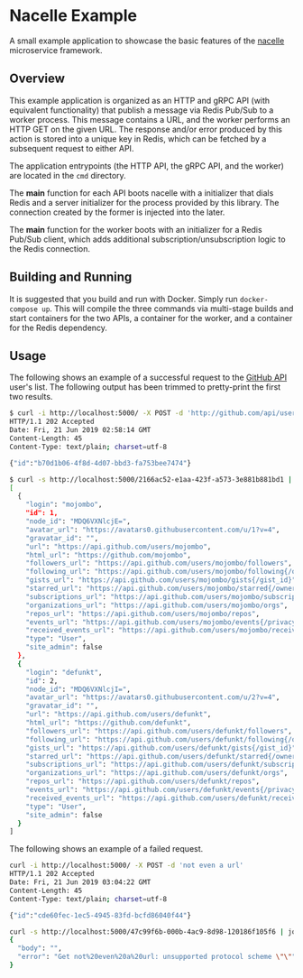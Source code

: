 # Nacelle Example

A small example application to showcase the basic features of the [nacelle](https://github.com/go-nacelle/nacelle) microservice framework.

## Overview

This example application is organized as an HTTP and gRPC API (with equivalent functionality) that publish a message via Redis Pub/Sub to a worker process. This message contains a URL, and the worker performs an HTTP GET on the given URL. The response and/or error produced by this action is stored into a unique key in Redis, which can be fetched by a subsequent request to either API.

The application entrypoints (the HTTP API, the gRPC API, and the worker) are located in the `cmd` directory.

The **main** function for each API boots nacelle with a initializer that dials Redis and a server initializer for the process provided by this library. The connection created by the former is injected into the later.

The **main** function for the worker boots with an initializer for a Redis Pub/Sub client, which adds additional subscription/unsubscription logic to the Redis connection.

## Building and Running

It is suggested that you build and run with Docker. Simply run `docker-compose up`. This will compile the three commands via multi-stage builds and start containers for the two APIs, a container for the worker, and a container for the Redis dependency.

## Usage

The following shows an example of a successful request to the [GitHub API](https://developer.github.com/v3/) user's list. The following output has been trimmed to pretty-print the first two results.

```bash
$ curl -i http://localhost:5000/ -X POST -d 'http://github.com/api/users'
HTTP/1.1 202 Accepted
Date: Fri, 21 Jun 2019 02:58:14 GMT
Content-Length: 45
Content-Type: text/plain; charset=utf-8

{"id":"b70d1b06-4f8d-4d07-bbd3-fa753bee7474"}
```

```bash
$ curl -s http://localhost:5000/2166ac52-e1aa-423f-a573-3e881b881bd1 | jq -r '.body' | jq '.[:2]'
[
  {
    "login": "mojombo",
    "id": 1,
    "node_id": "MDQ6VXNlcjE=",
    "avatar_url": "https://avatars0.githubusercontent.com/u/1?v=4",
    "gravatar_id": "",
    "url": "https://api.github.com/users/mojombo",
    "html_url": "https://github.com/mojombo",
    "followers_url": "https://api.github.com/users/mojombo/followers",
    "following_url": "https://api.github.com/users/mojombo/following{/other_user}",
    "gists_url": "https://api.github.com/users/mojombo/gists{/gist_id}",
    "starred_url": "https://api.github.com/users/mojombo/starred{/owner}{/repo}",
    "subscriptions_url": "https://api.github.com/users/mojombo/subscriptions",
    "organizations_url": "https://api.github.com/users/mojombo/orgs",
    "repos_url": "https://api.github.com/users/mojombo/repos",
    "events_url": "https://api.github.com/users/mojombo/events{/privacy}",
    "received_events_url": "https://api.github.com/users/mojombo/received_events",
    "type": "User",
    "site_admin": false
  },
  {
    "login": "defunkt",
    "id": 2,
    "node_id": "MDQ6VXNlcjI=",
    "avatar_url": "https://avatars0.githubusercontent.com/u/2?v=4",
    "gravatar_id": "",
    "url": "https://api.github.com/users/defunkt",
    "html_url": "https://github.com/defunkt",
    "followers_url": "https://api.github.com/users/defunkt/followers",
    "following_url": "https://api.github.com/users/defunkt/following{/other_user}",
    "gists_url": "https://api.github.com/users/defunkt/gists{/gist_id}",
    "starred_url": "https://api.github.com/users/defunkt/starred{/owner}{/repo}",
    "subscriptions_url": "https://api.github.com/users/defunkt/subscriptions",
    "organizations_url": "https://api.github.com/users/defunkt/orgs",
    "repos_url": "https://api.github.com/users/defunkt/repos",
    "events_url": "https://api.github.com/users/defunkt/events{/privacy}",
    "received_events_url": "https://api.github.com/users/defunkt/received_events",
    "type": "User",
    "site_admin": false
  }
]
```

The following shows an example of a failed request.

```bash
curl -i http://localhost:5000/ -X POST -d 'not even a url'
HTTP/1.1 202 Accepted
Date: Fri, 21 Jun 2019 03:04:22 GMT
Content-Length: 45
Content-Type: text/plain; charset=utf-8

{"id":"cde60fec-1ec5-4945-83fd-bcfd86040f44"}
```

```bash
curl -s http://localhost:5000/47c99f6b-000b-4ac9-8d98-120186f105f6 | jq
{
  "body": "",
  "error": "Get not%20even%20a%20url: unsupported protocol scheme \"\""
}
```
